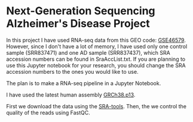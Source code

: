 # Next-Generation Sequencing Alzheimer's Disease Project

In this project I have used RNA-seq data from this GEO code: [GSE46579](https://www.ncbi.nlm.nih.gov//geo/query/acc.cgi?acc=GSE46579).
However, since I don't have a lot of memory, I have used only one control sample \(SRR837471\) and one AD sample \(SRR837437\), which SRA accession numbers can be found in SraAccList.txt. If you are planning to use this Jupyter notebook for your research, you should change the SRA accession numbers to the ones you would like to use.

The plan is to make a RNA-seq pipeline in a Jupyter Notebook.

I have used the latest human assembly [GRCh38.p13](https://www.ncbi.nlm.nih.gov/assembly/GCF_000001405.39).

First we download the data using the [SRA-tools](https://www.github.com/ncbi/sra-tools).
Then, the we control the quality of the reads using FastQC.
